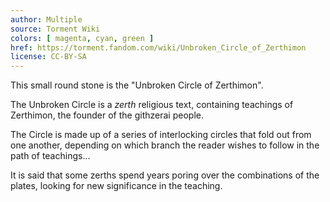```yaml
---
author: Multiple
source: Torment Wiki
colors: [ magenta, cyan, green ]
href: https://torment.fandom.com/wiki/Unbroken_Circle_of_Zerthimon
license: CC-BY-SA
---
```

This small round stone is the "Unbroken Circle of Zerthimon".

The Unbroken Circle is a *zerth* religious text,
containing teachings of Zerthimon, the founder of the githzerai people.

The Circle is made up of a series of interlocking circles that fold out from one another,
depending on which branch the reader wishes to follow in the path of teachings...

It is said that some zerths spend years poring over the combinations of the plates,
looking for new significance in the teaching.
